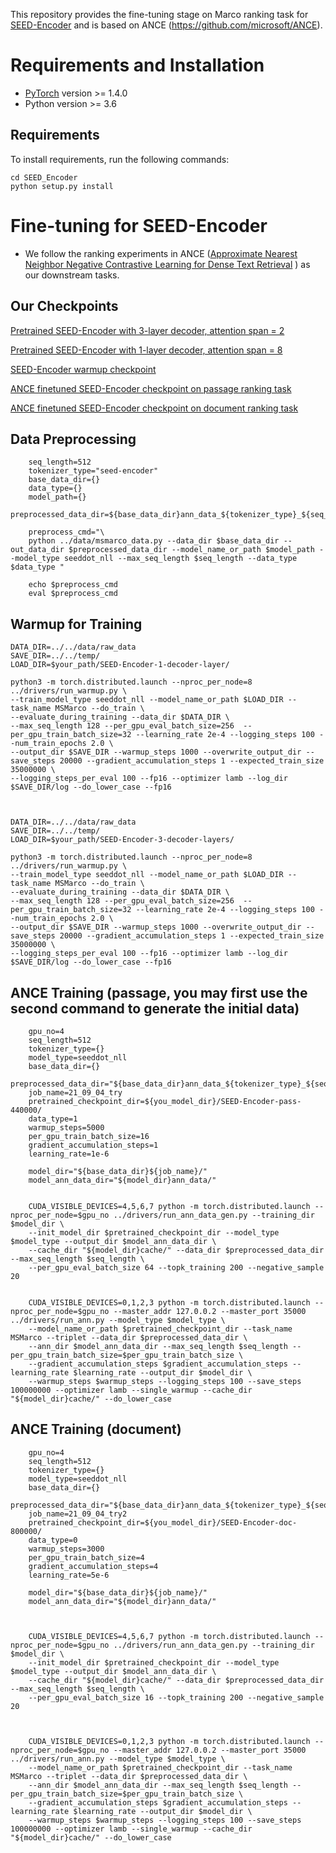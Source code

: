 This repository provides the fine-tuning stage on Marco ranking task for [SEED-Encoder](https://arxiv.org/abs/2102.09206) and is based on ANCE (https://github.com/microsoft/ANCE).

# Requirements and Installation

* [PyTorch](http://pytorch.org/) version >= 1.4.0
* Python version >= 3.6

## Requirements

To install requirements, run the following commands:

```setup
cd SEED_Encoder
python setup.py install
```



# Fine-tuning for SEED-Encoder
* We follow the ranking experiments in ANCE ([Approximate Nearest Neighbor Negative Contrastive Learning for Dense Text Retrieval](https://arxiv.org/pdf/2007.00808.pdf) ) as our downstream tasks.




## Our Checkpoints
[Pretrained SEED-Encoder with 3-layer decoder, attention span = 2 ](https://fastbertjp.blob.core.windows.net/release-model/SEED-Encoder-3-decoder-layers.tar)

[Pretrained SEED-Encoder with 1-layer decoder, attention span = 8 ](https://fastbertjp.blob.core.windows.net/release-model/SEED-Encoder-1-decoder-layer.tar)

[SEED-Encoder warmup checkpoint](https://fastbertjp.blob.core.windows.net/release-model/SEED-Encoder-warmup-90000.tar)

[ANCE finetuned SEED-Encoder checkpoint on passage ranking task](https://fastbertjp.blob.core.windows.net/release-model/SEED-Encoder-pass-440000.tar)

[ANCE finetuned SEED-Encoder checkpoint on document ranking task](https://fastbertjp.blob.core.windows.net/release-model/SEED-Encoder-doc-800000.tar)





## Data Preprocessing

        seq_length=512
        tokenizer_type="seed-encoder"
        base_data_dir={}
        data_type={}
        model_path={}
        preprocessed_data_dir=${base_data_dir}ann_data_${tokenizer_type}_${seq_length}/

        preprocess_cmd="\
        python ../data/msmarco_data.py --data_dir $base_data_dir --out_data_dir $preprocessed_data_dir --model_name_or_path $model_path --model_type seeddot_nll --max_seq_length $seq_length --data_type $data_type "

        echo $preprocess_cmd
        eval $preprocess_cmd


## Warmup for Training


    DATA_DIR=../../data/raw_data
    SAVE_DIR=../../temp/
    LOAD_DIR=$your_path/SEED-Encoder-1-decoder-layer/

    python3 -m torch.distributed.launch --nproc_per_node=8 ../drivers/run_warmup.py \
    --train_model_type seeddot_nll --model_name_or_path $LOAD_DIR --task_name MSMarco --do_train \
    --evaluate_during_training --data_dir $DATA_DIR \
    --max_seq_length 128 --per_gpu_eval_batch_size=256  --per_gpu_train_batch_size=32 --learning_rate 2e-4 --logging_steps 100 --num_train_epochs 2.0 \
    --output_dir $SAVE_DIR --warmup_steps 1000 --overwrite_output_dir --save_steps 20000 --gradient_accumulation_steps 1 --expected_train_size 35000000 \
    --logging_steps_per_eval 100 --fp16 --optimizer lamb --log_dir $SAVE_DIR/log --do_lower_case --fp16



    DATA_DIR=../../data/raw_data
    SAVE_DIR=../../temp/
    LOAD_DIR=$your_path/SEED-Encoder-3-decoder-layers/

    python3 -m torch.distributed.launch --nproc_per_node=8 ../drivers/run_warmup.py \
    --train_model_type seeddot_nll --model_name_or_path $LOAD_DIR --task_name MSMarco --do_train \
    --evaluate_during_training --data_dir $DATA_DIR \
    --max_seq_length 128 --per_gpu_eval_batch_size=256  --per_gpu_train_batch_size=32 --learning_rate 2e-4 --logging_steps 100 --num_train_epochs 2.0 \
    --output_dir $SAVE_DIR --warmup_steps 1000 --overwrite_output_dir --save_steps 20000 --gradient_accumulation_steps 1 --expected_train_size 35000000 \
    --logging_steps_per_eval 100 --fp16 --optimizer lamb --log_dir $SAVE_DIR/log --do_lower_case --fp16


    

## ANCE Training (passage, you may first use the second command to generate the initial data)

        gpu_no=4
        seq_length=512
        tokenizer_type={}
        model_type=seeddot_nll
        base_data_dir={}
        preprocessed_data_dir="${base_data_dir}ann_data_${tokenizer_type}_${seq_length}/"
        job_name=21_09_04_try
        pretrained_checkpoint_dir=${you_model_dir}/SEED-Encoder-pass-440000/
        data_type=1
        warmup_steps=5000
        per_gpu_train_batch_size=16
        gradient_accumulation_steps=1
        learning_rate=1e-6

        model_dir="${base_data_dir}${job_name}/"
        model_ann_data_dir="${model_dir}ann_data/"


        CUDA_VISIBLE_DEVICES=4,5,6,7 python -m torch.distributed.launch --nproc_per_node=$gpu_no ../drivers/run_ann_data_gen.py --training_dir $model_dir \
        --init_model_dir $pretrained_checkpoint_dir --model_type $model_type --output_dir $model_ann_data_dir \
        --cache_dir "${model_dir}cache/" --data_dir $preprocessed_data_dir --max_seq_length $seq_length \
        --per_gpu_eval_batch_size 64 --topk_training 200 --negative_sample 20


        CUDA_VISIBLE_DEVICES=0,1,2,3 python -m torch.distributed.launch --nproc_per_node=$gpu_no --master_addr 127.0.0.2 --master_port 35000 ../drivers/run_ann.py --model_type $model_type \
        --model_name_or_path $pretrained_checkpoint_dir --task_name MSMarco --triplet --data_dir $preprocessed_data_dir \
        --ann_dir $model_ann_data_dir --max_seq_length $seq_length --per_gpu_train_batch_size=$per_gpu_train_batch_size \
        --gradient_accumulation_steps $gradient_accumulation_steps --learning_rate $learning_rate --output_dir $model_dir \
        --warmup_steps $warmup_steps --logging_steps 100 --save_steps 100000000 --optimizer lamb --single_warmup --cache_dir "${model_dir}cache/" --do_lower_case

        
       
## ANCE Training (document)

        gpu_no=4
        seq_length=512
        tokenizer_type={}
        model_type=seeddot_nll
        base_data_dir={}
        preprocessed_data_dir="${base_data_dir}ann_data_${tokenizer_type}_${seq_length}/"
        job_name=21_09_04_try2
        pretrained_checkpoint_dir=${you_model_dir}/SEED-Encoder-doc-800000/
        data_type=0
        warmup_steps=3000
        per_gpu_train_batch_size=4
        gradient_accumulation_steps=4
        learning_rate=5e-6

        model_dir="${base_data_dir}${job_name}/"
        model_ann_data_dir="${model_dir}ann_data/"



        CUDA_VISIBLE_DEVICES=4,5,6,7 python -m torch.distributed.launch --nproc_per_node=$gpu_no ../drivers/run_ann_data_gen.py --training_dir $model_dir \
        --init_model_dir $pretrained_checkpoint_dir --model_type $model_type --output_dir $model_ann_data_dir \
        --cache_dir "${model_dir}cache/" --data_dir $preprocessed_data_dir --max_seq_length $seq_length \
        --per_gpu_eval_batch_size 16 --topk_training 200 --negative_sample 20



        CUDA_VISIBLE_DEVICES=0,1,2,3 python -m torch.distributed.launch --nproc_per_node=$gpu_no --master_addr 127.0.0.2 --master_port 35000 ../drivers/run_ann.py --model_type $model_type \
        --model_name_or_path $pretrained_checkpoint_dir --task_name MSMarco --triplet --data_dir $preprocessed_data_dir \
        --ann_dir $model_ann_data_dir --max_seq_length $seq_length --per_gpu_train_batch_size=$per_gpu_train_batch_size \
        --gradient_accumulation_steps $gradient_accumulation_steps --learning_rate $learning_rate --output_dir $model_dir \
        --warmup_steps $warmup_steps --logging_steps 100 --save_steps 100000000 --optimizer lamb --single_warmup --cache_dir "${model_dir}cache/" --do_lower_case

        




